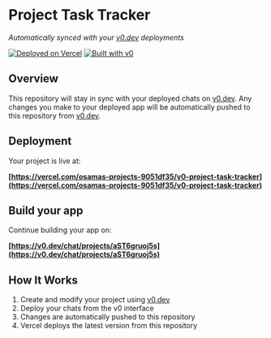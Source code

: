 # Project Task Tracker

*Automatically synced with your [v0.dev](https://v0.dev) deployments*

[![Deployed on Vercel](https://img.shields.io/badge/Deployed%20on-Vercel-black?style=for-the-badge&logo=vercel)](https://vercel.com/osamas-projects-9051df35/v0-project-task-tracker)
[![Built with v0](https://img.shields.io/badge/Built%20with-v0.dev-black?style=for-the-badge)](https://v0.dev/chat/projects/aST6gruoj5s)

## Overview

This repository will stay in sync with your deployed chats on [v0.dev](https://v0.dev).
Any changes you make to your deployed app will be automatically pushed to this repository from [v0.dev](https://v0.dev).

## Deployment

Your project is live at:

**[https://vercel.com/osamas-projects-9051df35/v0-project-task-tracker](https://vercel.com/osamas-projects-9051df35/v0-project-task-tracker)**

## Build your app

Continue building your app on:

**[https://v0.dev/chat/projects/aST6gruoj5s](https://v0.dev/chat/projects/aST6gruoj5s)**

## How It Works

1. Create and modify your project using [v0.dev](https://v0.dev)
2. Deploy your chats from the v0 interface
3. Changes are automatically pushed to this repository
4. Vercel deploys the latest version from this repository